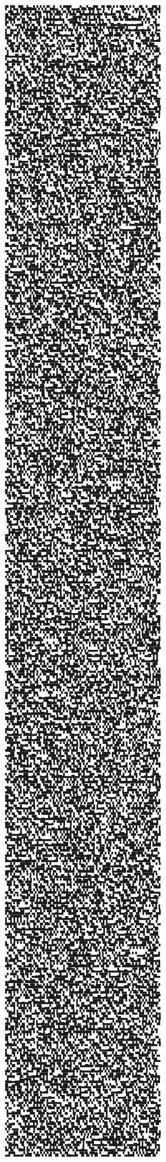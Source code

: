 ▛▐▜▃▜▙▟▅▟▞▞▞▞▚▟▃▝▞▜▛▃▃▞▅▞▅▟▜▃▜▝▛▞▝▝█▞▞▝▄▞▙▝▄▟▜▟▄▜▙▟▞▟▜▞▄▛▇▝▜▜▞▟▉▞▚▜▟▞▜▟▄▟▟▃▙▞▅▃▙▞▜▝▅▃▝▝▐▝▚▝▊▜▝▛▇▟▚▞▅▝▆▃▙▛▐▟▟▟▄▟▄▝▃▟█▜▚▟▐▃▙▜▃▝▃▝█▞▙▜▙▟▅▟▛▞▅▝▚▝▛▝▞▃▄▜▜▞▄▝▊▝▚▟▟▃▃▞▄▝▜▛▇▃▆▟▄▞▟▟▅▝▅▃▅▃▄▃▃▃▄▟▝▝▃▜▄▞▚▃▞▞▛▟▟▟▊▟▝▟▆▝▐▃▛▞▅▞▟▝▝▟▇▝▛▟▞▝▛▛▇▜▛▟▄▃▟▃▄▃▙▝▐▃▙▟▚▟▚▝▉▟█▃▜▟▄▝▟▜▙▃▄▃▙▝▟▞▟▝▜▜▞▝▄▟▊▟▇▞▚▞▄▝█▝▉▝▟▞▆▜▄▝▐▝▅▝▚▜▚▝▃▞▚▞▝▃▚▞▅▃▜▛▐▝▚▜▜▃▛▝▞▃▅▞▃▝▅▃▝▝▄▟▊▟▃▟▝▟▛▃▛▟▜▞▅▞▚▞▆▃▅▝▞▞▃▃▆▝█▜▞▝▜▝█▟▚▜▅▃▙▝▛▝▊▝▇▝▜▟▇▃▚▝▊▟▚▝▛▟▞▃▝▛▐▞▄▞▜▝▝▝▇▝▊▝▃▝▟▟▐▟▇▝▉▟▟▟█▝▝▃▝▞▞▝▞▟▊▟▃▃▆▃▆▃▞▞▚▞▟▜▛▞▝▝▆▞▃▃▟▝▞▝▉▜▙▝▃▟▐▝▝▞▄▃▚▟▟▜▄▞▛▝▃▞▚▃▆▟▃▜▅▝▛▝▉▟▊▃▆▟▇▟▝▃▚▃▅▟▆▃▃▝▄▜▛▜▝▟▟▜▄▝▅▜▚▞▜▃▆▜▜▃▛▝▚▝▄▝▉▟▄▝▟▟▇▜▙▟▟▛▇▜▅▝▉▟▆▟█▟▛▟▚▜▜▃▙▝▜▞▝▝▅▜▝▟▆▞▚▞▄▝▃▝▊▟▚▛▐▜▅▜▃▜▚▞▃▟▝▛▇▜▜▞▜▃▛▞▃▞▙▟▟▜▟▜▅▝▞▝▄▞▜▝▐▝▐▝▛▜▄▝▄▃▞▜▅▃▆▝█▜▙▝▇▟▟▃▃▝▇▃▜▜▞▞▞▝▅▝▇▝▛▜▃▛▐▟▊▝▇▜▅▞▚▟▛▞▅▝▊▞▟▃▙▟▝▃▞▝▅▜▙▃▅▞▚▃▞▃▚▝▉▞▄▞▞▜▄▝▄▟▇▟▄▟▃▞▙▟▊▝▉▟▛▝▃▞▄▜▃▜▟▝▜▜▙▃▝▟█▞▚▟▉▜▜▞▟▝▅▜▃▜▄▝▟▟▞▟▛▞▅▝▚▜▙▜▞▜▟▟█▜▛▜▜▟▇▞▙▃▚▝▟▝▊▝▝▃▙▝▉▞▆▟▊▃▅▞▚▝▞▜▛▃▃▟▜▝▜▟▄▝▝▟▞▃▚▜▙▟▆▞▆▞▃▝▉▜▛▜▄▟▚▟▛▝▊▃▛▃▄▟▅▝▟▜▃▟▐▃▞▞▅▛▇▃▛▜▜▝▐▟▆▟▞▞▄▃▙▟▅▜▄▝▃▃▅▟▇▃▟▞▜▞▛▞▆▝▇▞▚▟▃▝▅▟█▜▅▃▚▝▉▝▊▝▝▟▇▞▄▃▆▝▜▟▇▞▄▞▃▟▅▝▇▜▜▛▇▞▃▝▊▟▃▃▄▞▆▝▇▜▅▝▆▞▙▃▆▜▟▜▛▜▄▝▐▃▙▛▇▛▐▜▙▞▄▞▙▝▃▜▛▟▛▜▄▃▙▃▃▞▚▝▇▟▛▜▞▟▝▟▆▟▇▞▜▜▄▜▞▛▐▝▅▝▄▛▐▟▃▜▙▞▟▃▃▞▟▟▃▝▐▝▉▞▜▃▝▃▄▝▛▃▟▝▆▃▅▝▞▛▇▝█▛▐▞▆▞▙▟▛▟▅▃▚▝▇▝▃▝▉▜▙▟▇▝▃▜▞▜▚▜▅▟▞▟▅▝▝▝▛▟▅▛▇▞▛▝▃▃▚▝▆▃▟▞▝▝▜▟▜▝▞▜▚▛▇▞▃▞▅▝▆▞▆▃▞▃▞▝▟▟▊▞▜▃▅▃▄▝▆▟▄▃▃▟▇▟▅▞▚▞▜▛▐▃▄▟▚▝▃▟▉▜▙▞▃▜▙▃▄▟▅▟▇▟▆▟▅▃▛▜▄▞▆▟▞▜▝▝▐▞▄▝▆▜▚▞▞▟▜▟▉▜▜▝▛▜▚▃▄▟▅▃▟▟▛▞▅▞▞▝▃▜▚▟▐▟▐▞▆▃▞▝▜▞▟▟▜▝█▜▙▞▙▜▜▟▆▟▚▞▄▟▇▟▞▟▆▟▉▝▊▞▝▝▊▃▙▃▝▃▞▟▞▜▄▝▊▞▟▞▅▟▝▝▅▝▆▟▜▛▇▃▅▝▅▜▞▝▆▝▞▟▟▃▙▃▚▟▅▞▄▜▝▟▜▟▇▟▐▟▄▟▐▞▙▝▜▟▝▞▃▜▜▟▛▃▝▜▜▝▃▜▄▟▟▞▆▜▅▟▇▟▆▃▅▃▚▞▞▃▝▟▟▜▙▞▚▟▝▝▊▝▚▝▊▞▜▝▝▝▄▃▃▜▟▛▇▟▇▞▙▞▟▞▅▟▊▜▞▜▅▝▚▜▝▞▞▃▝▟▃▝▝▟▊▟▆▞▟▟▆▜▝▝▉▃▙▛▇▝▅▃▙▝▇▞▚▃▜▟▊▞▅▝▇▟▚▝▟▃▙▟▇▝▟▝▆▞▝▜▅▝▛▃▄▟▆▞▛▟▆▃▞▟▄▜▛▟▞▝▚▃▙▝▝▝▉▝▜▟▃▟▟▞▜▟▛▝▞▟▛▟▞▞▃▟▚▞▚▟▐▟▄▟▊▝▐▝▝▃▝▞▅▃▛▞▛▝▊▝▉▞▅▛▇▃▙▃▝▞▄▝█▟▟▃▚▃▙▃▜▃▅▃▝▟▐▟▉▃▜▟▐▞▛▜▞▝▞▞▟▜▛▃▟▝▚▟▜▝▉▃▞▞▄▞▆▃▅▜▅▃▝▟▜▜▄▃▝▜▄▛▇▝▞▟▞▟▅▃▜▛▇▜▙▃▜▟▆▝▆▝▝▝▛▝▊▃▝▞▄▟▄▞▆▃▜▞▞▝█▟▅▟▉▞▄▃▙▟▄▟▚▜▅▟▜▟█▃▞▜▞▞▛▟█▜▙▃▅▞▙▝▛▟▟▜▟▟▃▜▄▝▝▞▛▝▇▛▇▞▃▃▅▟▚▛▇▝▞▝▇▝█▟▝▟▃▃▃▜▟▜▃▝▞▜▜▟▄▜▄▝▐▟▆▜▟▃▚▜▞▜▝▛▇▜▜▟▝▝▄▝▝▜▚▛▐▜▛▝▜▞▟▟▝▝▆▜▛▞▟▝▊▝▜▞▝▜▄▜▚▃▞▃▄▟▝▃▚▞▄▟▞▟▟▟▅▝█▞▝▞▙▞▝▃▙▝▝▞▆▞▝▃▟▝▅▞▟▝▊▞▆▝▊▃▝▟▜▝▄▝▆▜▞▜▅▟▉▜▝▜▅▃▜▝▉▟▆▟▟▛▇▟▞▝▛▞▙▝▜▝▛▃▚▃▙▜▞▃▚▛▐▝▊▟▅▃▙▝▚▃▞▟▐▟▛▝▉▜▟▞▝▟▐▜▚▟▟▝▉▜▚▞▝▃▚▝▅▃▟▜▙▃▅▝█▝▃▃▞▜▙▟▊▞▝▜▚▜▚▝▅▛▐▝█▟▉▜▚▜▅▟▜▟▇▝▉▃▞▟▆▞▛▟▅▃▙▟▟▟█▟▞▛▐▟▜▟▛▝▚▃▛▜▟▜▅▜▝▜▚▃▅▟▇▟█▟▅▝▚▝▊▜▟▛▐▜▙▞▞▟▝▛▐▝▉▞▆▝▞▜▃▝▊▝▊▜▟▃▜▞▞▝▚▃▃▃▃▟▆▝▟▞▟▟▚▃▄▞▃▞▜▃▚▟▜▞▆▞▝▟▐▞▜▟▄▟▞▝▞▝▟▃▟▃▚▟▚▜▞▟▜▝█▟█▞▃▃▛▟▐▝▐▟▉▞▝▟▆▝▅▟█▃▝▝▆▝▝▞▝▝▐▞▝▃▆▞▅▞▜▜▃▟▅▝▆▝▝▟▆▞▆▜▛▃▝▟▇▃▅▃▜▟▟▃▅▃▜▝▟▝▚▃▟▃▆▜▄▟▜▞▄▝▜▟▉▟▝▃▝▝▚▟▃▟▉▜▃▜▝▟▛▜▃▝▄▞▅▜▜▝▃▝▜▝▛▜▜▟▚▝▜▟▄▟▚▜▟▃▃▟▄▟▛▝▅▝▜▜▃▛▇▝▆▟▚▜▚▟▉▝▇▟▃▃▚▟▟▟▟▝▟▝▐▞▙▞▝▝▝▞▜▞▞▟▆▝█▟▜▝▊▝▃▝▊▝▐▟▄▟▟▞▆▜▄▃▞▝▛▝▞▞▄▃▟▝▝▃▜▞▃▟▚▜▅▟▟▃▛▜▟▝▚▞▛▞▙▟▞▟▆▝▐▜▟▃▆▃▜▟▛▝▃▜▙▞▟▝▊▟▇▟▐▟▚▝▇▟▃▞▛▝▃▞▞▞▟▝▆▟█▝▟▞▅▞▅▝▃▟▉▛▐▃▟▝▝▝▉▟▚▃▃▃▅▝▜▜▜▜▟▃▆▞▄▟▝▝▉▞▄▜▄▟▛▟▃▞▆▝▐▃▝▝▉▟▟▛▐▟▟▜▃▜▃▝▇▃▞▜▛▛▇▝█▝▃▝▊▞▟▝▐▟▉▜▙▝▆▞▞▃▙▟▊▞▆▜▃▜▄▃▚▞▚▃▚▞▃▞▄▃▙▜▅▝▊▞▜▝▟▟▇▜▛▟▐▃▟▃▄▟▃▟▆▜▄▞▜▜▞▟▇▝▆▝▇▝▝▟▟▞▆▜▚▞▝▟▇▞▞▛▇▟▄▝▄▟▄▜▅▃▙▞▆▃▄▝▅▜▙▝▊▝▟▃▜▞▅▟▊▛▇▟▅▟▊▟▅▝▞▜▞▞▅▝▐▟▆▟▄▞▅▜▝▞▆▃▜▝▅▟▟▟▆▝▆▃▞▝▚▃▆▃▄▝▉▃▛▟█▃▅▝▉▟▉▜▝▜▄▃▝▃▙▝█▛▐▝▃▟▐▟█▜▃▃▟▝▃▟▊▟▅▞▜▜▙▟▄▞▄▝▉▛▐▟▚▛▐▝▊▃▄▞▆▞▚▝▃▝▆▟▃▟▄▞▜▞▛▃▝▝▉▛▇▃▞▟▄▜▝▟▊▃▞▝▐▜▙▝▝▜▝▟▊▞▟▟█▜▞▃▞▟▅▟▊▝▃▜▞▞▝▟▉▟▊▞▟▝▝▜▛▝█▜▄▟▚▝█▜▅▃▃▜▃▝▄▝▇▝▄▞▟▜▅▃▙▟▃▝▞▞▞▞▅▜▟▃▟▞▜▟▛▝▝▃▆▟▛▝▄▟▉▝▃▞▛▟▇▞▙▟▃▝▜▟▜▝▉▝▇▜▙▞▝▟▇▜▙▃▞▃▆▃▃▜▅▞▝▞▝▃▅▞▅▃▛▟▜▟▊▜▃▝▞▜▃▜▟▝▝▃▆▜▜▝▜▝▇▟▞▟█▟▆▞▅▟▛▛▐▞▚▝▃▟▃▝▛▟█▜▟▝▅▃▄▟▆▝▆▝▐▜▟▃▄▞▝▟▟▝▇▃▃▟▄▜▃▞▜▛▇▝▛▜▞▞▄▞▅▜▜▝▄▞▞▜▞▜▟▃▃▜▅▝▟▝▐▝▝▜▝▟▟▃▝▝▇▝▝▜▅▜▟▜▛▝▝▜▄▃▅▟▄▞▄▟▉▜▟▟▉▜▟▝▛▝▛▜▝▜▅▞▃▟▅▟▉▝▛▝▝▟▉▟▟▝█▞▟▃▚▝▜▟▄▝▆▜▙▞▚▝▆▟▄▃▜▟▜▟▅▞▙▃▛▝▛▜▝▃▞▞▄▝▃▞▛▜▚▝▝▝▛▝▄▝▊▃▄▃▃▝▛▝▝▃▙▟▆▟▚▞▄▟▅▟▝▞▅▝▆▃▅▃▜▝▅▞▙▞▞▝▐▜▚▟▐▃▃▟▅▃▚▃▆▝▃▃▅▟▚▟▐▜▞▝▝▝▅▜▙▟▉▃▅▜▟▝▉▟▟▝▞▝▄▜▛▟▇▟▇▜▟▃▚▟▐▟▚▃▞▝▟▟▝▟▛▝▅▃▛▜▚▟▞▜▄▃▆▝█▃▅▟▆▞▜▝▃▃▝▝▆▞▅▟▞▜▅▃▝▟▇▃▃▝▃▜▃▝▊▝▞▞▅▃▚▜▙▞▄▃▆▟▃▜▃▜▃▜▃▟▊▜▜▞▆▜▞▃▃▜▄▞▃▜▅▝▛▝▐▛▇▃▄▞▆▟▃▝▇▝▐▟▉▃▆▝▝▝▉▛▇▃▝▃▙▝▟▝▃▃▝▝▛▜▅▝█▟█▞▙▝▚▟▅▜▛▞▟▝▜▃▃▃▛▞▄▜▟▟▟▝▟▜▛▝▐▝█▟▃▜▃▞▜▞▜▟▊▟▛▃▅▝▉▝▛▜▃▞▄▞▚▟▃▛▐▝▜▝▜▝▉▜▝▟▐▝▃▟█▟▟▟▇▟▚▞▃▜▟▛▐▟▄▝▐▃▜▃▃▃▝▟▐▟▆▜▃▟▐▜▟▞▛▜▃▜▟▟▞▞▅▃▚▝▆▜▚▃▝▜▟▞▅▟▇▜▄▜▃▝▞▟▟▃▆▝▛▝▐▃▞▜▛▜▃▟▝▟▉▜▜▜▅▛▇▟▅▛▇▟▊▃▄▟▉▃▛▟▅▜▟▝▚▜▛▟▇▞▞▃▆▛▐▝▅▜▛▟▞▞▟▝▜▛▇▜▜▜▄▟▝▝▃▝▝▝█▝▇▜▄▃▆▟█▟▉▃▙▞▃▟▜▝▇▟▐▟▚▝▄▜▝▞▝▃▄▞▙▟▇▛▐▞▝▝▆▝▇▃▙▜▚▜▃▜▙▞▟▟▝▞▜▟▊▝▟▞▄▜▅▟▃▛▐▞▆▝▇▞▞▝▇▜▄▃▚▞▜▜▝▃▙▞▆▟▃▞▄▟▅▃▅▝▛▜▅▞▝▟▐▝▛▟▐▃▞▞▚▃▛▛▐▜▄▜▚▝▅▞▞▞▄▜▃▞▚▜▚▟▛▟▚▜▃▞▞▜▚▝▐▃▙▜▟▃▆▞▅▃▛▜▚▟▆▞▅▞▚▞▚▜▄▟▆▞▅▃▞▞▟▃▃▟▇▝▝▝▜▜▙▝▞▝▇▃▛▟▐▃▅▝█▝▛▝▉▝▃▝█▝▛▜▜▜▟▜▛▞▜▝▛▟▐▃▆▟▜▝▞▞▄▝▟▟▜▝▜▜▝▟▟▞▝▜▄▃▃▟▝▛▇▞▄▃▞▃▙▝▞▃▆▟▉▝▟▝▛▜▜▟▇▃▄▜▝▟▃▃▝▞▅▃▆▝▟▝█▛▇▜▃▟▞▃▜▞▚▞▆▝▜▞▞▟▝▃▜▝▇▟▚▝▃▝▉▜▞▝▉▟▅▜▝▞▞▝▞▜▟▃▆▟▟▟▐▜▟▛▐▝▊▝▃▃▝▜▙▞▆▜▃▟█▟▉▜▝▛▐▟▉▜▟▝▝▝▞▝▄▞▚▃▛▃▚▃▞▞▟▞▝▟▚▝▚▞▟▝▆▝█▝▃▃▅▞▟▃▙▃▜▛▇▃▛▟▊▝▆▟█▝▄▝▆▟▐▃▆▝█▞▃▝▃▜▝▟▜▜▛▟▜▟▅▝▟▝▄▝▅▟▚▝▅▝▚▃▃▞▄▟▐▞▃▜▄▃▞▃▃▜▜▜▃▃▆▃▅▝▅▞▆▝▟▞▜▝▅▜▜▜▄▟▛▝▛▜▝▜▞▟▜▞▛▜▄▝▝▜▜▟▐▝▃▟█▃▚▞▃▝▊▝▊▃▚▃▙▟▇▞▙▛▐▜▜▟▐▝▛▝▆▞▅▟▉▃▞▟▇▟▚▟▝▟▜▟▆▝▉▃▞▝▊▞▛▃▛▝▛▟█▟▜▃▞▜▄▞▛▜▜▟▆▃▟▞▚▞▞▃▅▞▆▟▞▝▛▞▝▃▆▝▃▝▐▞▞▞▛▝▜▝▚▝▄▟▚▟▉▞▜▟▜▞▄▃▞▝▜▜▛▞▞▞▅▜▃▃▝▝▛▜▅▟█▜▟▟▇▟▞▟▃▝▛▝▝▟▐▜▙▟▝▃▅▟▄▜▜▟▊▟▛▝▛▟▉▛▐▝▊▃▛▝▆▟▝▟▐▞▅▟▝▟▅▝▅▞▛▟▊▜▛▟▆▃▝▟▞▞▚▃▞▟▝▟▟▜▙▝█▟▞▟▊▝▝▟▃▞▄▟▅▟▊▟█▟█▟▅▟▐▜▄▜▅▃▄▜▃▞▙▞▜▝▝▞▝▟▛▛▐▜▜▝▝▟▜▃▞▟▝▟▉▟▃▝█▟▞▜▚▃▚▟▊▞▃▟▞▛▐▞▙▟▆▞▟▃▙▟▛▃▝▝█▞▝▟▟▃▞▜▙▝▚▞▟▃▛▝▝▜▞▝▆▞▝▝▝▝▟▝▝▃▚▟▊▝█▞▟▜▜▜▅▞▜▟▚▟▝▝▐▞▆▜▅▃▝▃▛▃▅▃▅▟▆▞▅▟▅▜▄▝▝▝▟▜▄▞▃▝▟▟▅▝█▝▊▞▄▝▇▃▃▟▐▝▚▃▚▟▜▝▅▝▜▝▆▞▅▝▜▜▟▟▛▟▟▜▃▟▇▜▄▟▜▞▞▃▟▟▜▞▝▝▊▜▚▟▆▃▝▟▇▞▄▝▊▛▐▝▄▃▃▟▉▝▅▃▜▝▜▛▐▞▚▟▟▝█▟▐▝▇▜▟▟▐▟▆▃▚▃▄▟▃▞▞▝▃▜▄▃▆▟▝▞▙▞▙▃▛▝▊▃▄▟▉▞▅▃▃▜▚▞▞▃▝▜▅▟▟▟▆▟▇▝▚▃▄▟▊▟▊▟▇▟▛▃▟▞▟▜▄▞▝▃▝▝▊▃▝▜▙▃▞▜▅▟▊▝▜▜▙▟▉▃▙▃▚▟▐▟▐▝▉▞▝▟▇▝▉▟▛▟▆▝▛▞▜▝▆▃▛▟▇▝▜▛▇▜▞▟▜▃▛▛▐▜▛▜▚▟▃▃▅▞▃▜▚▟▐▞▚▟▛▝▆▞▛▞▄▟▝▞▛▃▝▃▆▝▉▜▝▜▄▛▐▃▃▟▐▝▆▟▉▜▄▟▛▜▚▝▛▝▚▝▃▝█▃▟▝▊▜▚▝▊▝▆▝▃▝▃▞▅▝▉▟▜▜▛▞▄▝▛▟▃▟▄▝▆▜▙▝▆▜▅▝▅▞▆▟▇▟▝▞▄▃▙▞▆▃▆▝▛▝▜▝▄▟▆▞▃▃▙▜▜▜▜▜▃▃▟▝▃▜▝▞▛▃▙▝█▝▊▜▃▃▛▞▚▃▛▛▇▛▐▜▞▟▚▛▐▟▜▟▝▝▄▝▝▟▟▜▚▟▆▝▊▜▅▜▄▃▅▝▃▝▆▟▜▝▟▝█▜▜▟▉▞▞▜▝▃▟▟▝▜▅▝▃▃▛▜▅▝▝▝▉▝▄▝▜▟▄▜▛▜▙▟▆▟▉▜▜▃▆▟▜▜▙▝▊▞▝▞▙▝▇▟▆▝▇▞▆▜▃▟▐▞▝▛▇▃▆▞▚▟▉▃▃▟▞▝▃▜▚▝▟▟█▜▞▞▅▝▇▜▝▟█▃▃▟▝▟▛▞▄▃▝▃▆▟▟▝▅▝▞▝▝▜▄▃▆▟▅▜▙▟▃▟▄▞▅▃▅▟▆▞▆▃▃▟▞▝▆▞▚▝▜▟▜▜▙▜▄▟█▃▟▜▞▟▝▜▚▞▚▝▅▟▟▝▐▝▄▞▜▞▛▃▃▝▜▞▅▝▚▟▞▜▛▃▟▞▙▃▜▟▄▟▅▟▉▃▚▟▄▃▝▟▆▝▇▝█▟▃▝▉▞▜▝▚▝▊▞▅▟▆▟▉▝▞▞▚▝▉▝▃▞▅▝▐▜▅▝▃▝▟▟▆▃▝▃▜▞▝▞▛▃▄▜▄▝▜▜▟▃▜▝▚▜▟▜▜▜▝▜▅▞▆▃▅▟▃▝▟▃▛▃▅▞▞▝▆▝▜▞▅▟▟▟█▜▙▝▄▜▜▞▆▟▆▟▊▝▛▟▅▝▛▜▜▝▛▃▚▝▐▃▙▜▚▟▞▞▛▟▆▝▝▞▄▟▐▟▅▜▞▟▃▛▇▟▅▃▛▝▛▜▝▃▄▝▃▛▇▝▜▝▝▃▞▞▞▞▜▝█▟▛▝▇▃▆▟▊▝▉▃▙▝▉▃▆▟▐▞▃▜▄▟▟▃▟▟▃▝▃▃▜▞▞▟▟▜▜▜▃▃▆▟▚▝▞▝▐▟▆▜▃▝▟▃▆▃▚▞▅▝▆▃▙▜▜▝▝▜▅▞▙▞▆▞▃▟▛▝▛▟▊▟▃▝▐▟▟▃▅▃▚▜▚▝▜▃▚▟▇▃▝▝▛▛▐▟▚▟▅▞▜▝▅▃▜▜▞▝█▟▛▃▆▞▚▃▄▃▞▞▞▟▚▜▜▜▞▟▝▝▉▞▚▝▝▞▛▜▙▝▟▟▞▜▞▝▉▟▟▝▐▟▅▛▐▃▛▞▅▜▜▃▚▞▛▟▆▝▚▜▚▟▚▝▜▝▊▟▟▞▜▞▚▝▛▟▃▃▄▟▅▃▚▝▚▞▄▝▇▝▜▝▃▃▃▟▄▜▚▟▚▃▝▟▞▝▃▝▄▟▊▟▊▃▟▟▞▛▐▝▆▞▚▜▞▝▊▃▞▜▞▃▚▞▛▃▞▟▐▞▚▜▟▟▉▝▅▝▛▃▚▟▃▜▝▝▉▝▉▞▞▝▉▟▐▃▙▜▙▝▜▟▚▝▊▝▛▜▅▟▃▃▆▜▅▟▝▃▛▃▃▞▛▝▞▃▟▜▟▞▄▞▃▜▅▛▇▞▞▝▝▟▚▟▅▟▛▝▄▃▅▛▇▃▆▟▝▃▛▞▆▟▅▟▇▃▙▝▞▝▊▞▆▝▐▟▜▟█▝▚▝█▛▐▟▉▜▟▃▙▞▟▜▜▟▞▝▛▜▃▛▇▜▜▞▆▞▝▝▃▜▄▃▄▝▇▃▅▃▄▞▞▟▐▜▜▟▇▜▟▟▉▟▝▟▊▝▆▟▚▃▆▟▇▞▄▃▅▟▟▜▝▃▟▞▟▃▝▜▄▃▚▟▚▟▞▞▟▞▝▟▐▟▐▛▇▟▐▞▅▃▚▟▜▞▄▝▝▞▚▟▜▞▝▟▆▃▛▟▛▟▆▜▄▜▟▝▊▟▊▛▐▝▅▝▐▟▐▟▊▜▜▝▜▃▄▝▊▝▚▟▇▟▇▞▝▝▝▝▇▝█▃▜▝▞▜▄▞▟▃▆▃▙▞▝▞▃▜▄▞▚▜▟▞▛▜▅▃▟▟▚▟▛▟█▜▟▞▃▟▅▝▄▝▄▞▛▜▅▜▞▞▚▝▐▝▛▞▄▜▚▜▚▝▇▃▜▞▝▟█▞▅▟▉▟▟▝▆▛▇▟▝▝▄▞▙▃▙▞▄▟▝▃▟▃▟▜▞▞▞▃▃▃▚▟▊▝▅▝▜▝▇▝█▜▃▃▞▟▉▜▛▞▃▃▛▟▅▜▙▃▆▜▛▞▚▃▅▃▟▜▅▜▚▞▃▜▅▃▅▟▃▞▙▟▆▝▛▝▄▟▅▝▝▃▅▜▜▟▃▟▇▟▊▞▝▃▛▟▃▝█▟▟▝▟▝▞▝▅▜▟▝▆▃▃▟▚▃▚▜▃▟▚▝▚▝▞▞▅▃▃▟▟▝▛▞▞▝▆▝▆▜▅▞▟▞▃▜▚▟▅▜▙▟▇▞▚▞▝▞▙▝▝▜▜▝█▟▛▞▝▃▙▞▄▝▊▟▛▃▄▝▞▟▉▜▚▟▚▝▆▟▆▟▝▝█▜▄▜▅▃▚▟▚▃▞▃▟▝▇▃▚▃▆▃▛▝▄▞▃▝▜▝▞▟▐▜▙▝█▜▟▜▟▝▞▝▚▞▜▜▝▟▝▜▛▟▟▟▚▃▆▟▝▟▞▝▅▟▅▞▛▟▅▟▊▝▇▟▐▟▇▞▙▝▇▃▄▟▚▝▟▝▄▟▚▃▟▜▙▜▟▝▛▞▃▞▙▃▙▟▄▜▙▞▜▜▚▟▞▝▜▞▚▜▝▟▐▜▚▞▚▃▝▟▅▟█▟▆▝▛▜▛▜▙▝▚▃▙▟▜▃▜▟▛▝▛▃▅▛▐▟▐▞▞▜▜▃▃▞▅▟▅▟▞▃▛▟▇▟█▃▆▜▄▝▝▝▅▞▝▝▞▃▚▞▄▟▛▟▜▃▜▜▙▟▚▞▆▞▅▟▟▝█▝▝▃▛▜▞▟▊▝▟▞▝▟▛▃▞▝▄▃▄▟▄▟▝▃▞▝▆▟▆▞▜▝▚▝▆▝▄▟▃▃▛▜▛▝▃▛▐▟▛▝▉▃▅▃▟▞▛▃▟▜▅▟▅▃▞▜▅▟▞▜▚▝▝▃▙▟▃▝▄▟▝▟▊▞▞▃▚▟▅▜▛▝▜▞▛▜▃▟▅▝▉▃▞▛▇▝▜▃▛▞▙▞▜▟▜▟▜▞▙▃▟▝▝▞▚▟▚▝▅▞▜▟▝▟▝▟▆▟▞▃▃▞▃▝▝▃▅▝▚▝▄▟▄▟▟▟▅▟▃▝▜▜▞▝▐▟█▝▛▟▜▜▜▜▜▜▅▝▊▃▛▟▇▟█▝▝▜▜▝▊▃▆▟▉▜▛▞▙▞▝▞▝▜▟▝▜▟▅▟▊▟▚▜▛▟▆▟▝▟▉▝▅▟▆▞▟▝▜▞▚▝▐▃▚▟▟▝▝▞▙▟▇▜▛▝▜▟▚▃▅▟▆▃▄▝▄▞▄▃▆▃▆▃▅▞▞▝▛▞▜▟▊▝▐▞▅▞▄▟▟▟▊▝▟▟▄▞▄▝▞▝▉▞▝▞▜▞▞▞▆▜▙▟█▞▅▝▟▟▇▝▟▞▝▞▟▞▙▃▃▞▄▟▞▜▝▝▛▞▟▃▚▃▟▟▃▜▅▟▃▞▛▜▙▟▇▃▄▝▝▜▄▃▞▞▞▝▇▃▛▝▆▛▐▃▞▝▝▜▞▃▚▜▟▝▃▝▟▛▇▞▛▝▃▟▟▃▟▛▐▟▄▞▟▃▄▞▃▜▃▜▃▝▃▝▅▞▜▃▅▜▞▟▞▝▚▞▛▃▛▝▝▝▃▃▝▜▛▜▚▃▄▜▝▝▉▝▉▟▛▃▝▝▟▞▙▟▐▟▚▃▟▃▚▝▜▃▞▟▛▟▐▝▐▞▆▟▜▝▆▃▙▟█▟▝▜▙▃▄▜▃▃▜▜▟▜▜▟▚▟▞▟▟▝▊▛▐▝▊▞▟▝▞▝█▟▄▃▜▞▟▜▞▟▅▝▞▞▃▟▊▝█▜▛▃▅▞▝▝▝▟█▞▟▃▜▃▚▝▊▜▝▟▄▟▐▟█▛▐▜▞▃▙▞▃▟▇▝▃▟▟▜▜▝▟▜▚▜▟▜▝▜▝▜▃▞▄▜▜▞▅▟▊▜▚▞▙▝▊▝▚▟▜▃▅▟▝▝▟▝▝▃▙▞▜▟▝▜▜▞▆▝▜▜▅▟▟▝▆▞▝▜▜▝▝▟▚▜▄▜▄▜▝▞▄▃▜▟▚▞▟▞▜▜▃▟▝▞▛▝▄▟▞▞▝▜▝▜▟▞▄▟▅▃▞▟▛▟▞▞▜▜▜▞▃▝▇▟▛▟▜▃▝▜▙▝▞▟▛▜▅▝▞▟▝▞▚▟▇▛▐▞▚▜▞▃▅▟█▃▟▞▚▃▟▝▇▟▅▟▃▃▅▃▛▟▄▟▛▃▆▟▃▟▞▞▛▟▃▟▄▜▝▃▟▃▟▜▙▜▚▟▛▞▟▜▅▟▊▝▉▟▅▝▟▟▚▝▞▟▚▝█▃▙▟▅▝█▟▃▞▟▜▄▟▄▟▇▟▅▞▅▟▐▜▄▃▝▞▙▝▜▞▜▟▊▝▇▟▟▞▄▞▝▝▟▟▞▝▇▟▄▝▅▜▅▞▞▜▚▃▝▃▛▝▞▝▝▟▝▜▟▟█▞▝▟▐▟▚▃▞▞▙▟▇▞▅▟▚▟█▜▟▝▞▜▃▞▛▜▞▃▙▜▅▛▐▃▛▜▜▞▚▟▐▃▄▛▇▝▜▃▚▞▃▝▞▟▇▜▙▝▟▝▟▝▄▞▟▟▅▜▜▝▞▝▉▝▚▃▃▞▚▝▛▝▆▝▛▞▟▜▛▞▜▜▛▝▃▟▄▜▜▝▄▞▃▝▐▞▞▞▙▟█▞▛▞▞▃▟▝▆▟▚▃▚▝▟▝▝▃▞▃▚▞▃▟█▜▟▜▅▞▙▟▃▃▅▜▝▃▟▃▙▝▜▞▚▝▃▝▉▟▇▟▛▟▐▃▄▝▟▟▞▞▚▝▊▟▟▟▄▛▇▟▞▃▛▞▄▝▆▝▞▟▅▝▛▟▇▟▚▝▊▞▛▜▚▝▛▝▄▟▇▃▄▃▛▝▟▞▅▝▝▃▟▞▞▟▆▟▞▝▞▞▅▞▚▃▆▟▃▜▙▃▄▃▙▟▇▟▅▞▛▞▄▞▚▝▅▞▙▞▝▝▞▟▚▛▇▃▙▃▜▝▇▞▝▃▄▟▆▞▅▝▝▞▚▝▆▃▝▜▅▃▞▝▜▜▝▜▝▝▟▝▛▃▙▜▛▃▝▞▟▟▃▝▛▃▆▟▊▞▟▜▙▟▜▜▙▜▚▝▛▞▝▞▆▛▐▃▅▃▙▟▅▟▝▟▉▝▇▟█▝▐▃▞▝▉▃▝▞▜▟▞▟▝▃▙▜▛▝▐▝▅▃▃▟▃▞▛▃▜▝▟▝▐▝▊▝▞▟▟▜▟▝▊▟▇▝▃▞▃▝▆▜▄▟▆▟▝▟▞▃▞▝▊▝█▟▜▜▅▟▆▜▜▃▞▃▙▃▃▃▜▞▞▞▟▜▞▛▇▃▟▝▟▝▉▝▟▃▄▛▇▜▛▃▝▃▝▝▟▃▛▟▚▃▃▜▟▝▇▜▃▟▄▞▅▃▅▟▅▟▇▝▆▞▛▝▆▞▆▝▜▃▚▜▝▃▝▝▟▟█▞▞▞▙▟▐▟▆▝▆▜▝▃▙▟▜▛▐▃▆▞▅▞▙▜▟▟▛▟▉▞▜▞▙▟▝▟█▝▉▝▝▜▟▃▝▜▟▟▇▝▛▃▆▟▟▝█▟▄▞▄▝▐▜▚▟▄▞▆▞▆▃▆▟▜▟█▃▄▞▙▃▛▞▝▞▝▟▅▜▝▟▉▜▜▞▅▟▄▞▙▃▅▟▅▃▄▟▄▞▛▟▇▃▃▟▝▃▙▜▅▜▜▜▞▛▐▟▊▝▛▝▞▜▄▛▐▞▜▜▃▃▆▟▚▞▜▃▟▞▃▟█▜▛▟▐▃▆▝▞▃▄▃▝▞▃▝▇▝▆▞▃▃▜▝▚▟▉▃▙▟▃▝▅▃▅▞▙▝▜▃▝▝▄▟▛▟▄▜▚▝▆▜▛▜▟▜▚▞▜▝▇▟▟▝▅▟▟▟█▝▞▟█▛▐▃▆▟▊▟▊▜▃▜▅▟▊▃▝▜▝▟▄▞▃▝▐▝▐▝▉▃▜▞▟▃▆▃▙▝▟▟▃▟▅▃▆▞▙▞▞▝▆▜▚▃▆▃▜▜▞▜▛▜▝▃▚▟▚▝▆▞▟▟▝▝▞▜▅▝█▝▝▝▜▜▝▟▇▟▇▜▃▜▄▃▛▜▙▃▚▟▇▞▚▛▐▜▚▝█▞▛▝▛▝▆▝▛▝▉▝▊▟▅▝▞▟▜▞▜▝▜▝▝▞▟▟▟▟▚▝▐▝▅▃▜▛▐▝█▟▄▝▞▝▊▞▆▟▄▜▞▃▝▟▆▜▞▞▟▞▙▟▟▞▞▟▟▃▞▟▉▞▞▃▞▟█▃▝▝▜▃▄▝▇▝█▞▟▝▛▜▅▃▃▞▆▝▝▝▆▟▚▟▐▃▄▜▅▝▅▜▄▟▛▟▉▞▜▜▚▝▉▜▛▝▟▟▃▝█▝▛▃▃▟▞▜▟▃▆▞▄▃▜▜▛▝▄▝▛▟▟▟▊▟▜▟▟▃▟▞▙▝▜▞▃▝▉▟▉▜▃▝▃▝▊▜▛▜▟▞▜▟▛▝▆▟▟▞▆▝▃▃▄▞▙▟▄▜▙▟▜▟▅▛▇▃▟▞▃▟▄▞▃▞▙▝▃▝▇▞▜▟▆▜▅▞▄▟▝▝▝▟▐▛▇▟▅▟▊▃▞▃▚▟▞▝▛▃▟▃▛▝█▟▛▝▅▝▛▟█▜▛▝▆▜▞▜▃▟▚▞▚▛▐▜▙▞▚▟▞▟▜▜▜▝▜▝▝▟▚▞▙▟▝▟▅▃▆▃▟▜▚▟▊▝▅▞▅▟▇▃▛▝▃▝▊▜▚▜▙▃▃▞▞▜▙▟▟▞▞▟▐▞▜▞▚▞▅▞▄▜▚▝▇▝▛▜▙▃▜▞▙▝▝▟▐▃▃▟▜▜▞▝▃▜▙▃▝▟▃▝▃▞▝▞▙▃▅▃▙▟▟▟▟▃▅▞▛▝▚▝▇▞▟▜▃▝▝▜▛▃▜▜▛▞▝▃▆▟▛▃▚▞▚▜▃▞▆▃▙▝▛▜▟▃▃▜▅▝▜▞▟▞▞▝▛▟▞▜▜▝▆▝▇▜▚▃▟▝▊▜▚▃▃▟▟▃▞▞▜▝▚▟▇▝▜▜▃▃▙▝▜▛▇▛▐▝▞▃▅▟▄▞▄▝▄▟█▃▃▟▄▞▜▞▚▞▚▟▅▞▜▟▄▝▆▟█▝▞▞▙▝▟▝▝▝▅▜▅▟▃▜▜▃▙▞▞▞▄▟█▝▐▜▛▞▅▞▛▝▊▜▅▛▐▜▝▃▟▟▃▟▊▜▚▞▚▝▟▞▚▃▟▝▟▞▞▝▉▟▟▃▛▞▟▜▙▃▅▜▟▜▟▝▊▞▟▞▆▟▝▝▄▃▞▝▝▝▝▝▟▟▛▝▄▝▄▜▃▜▅▞▟▟▝▝▛▃▄▞▚▝▟▟█▟▟▟▆▃▃▟▐▝▃▝▞▟▃▟▛▝▝▃▃▞▅▜▄▟▊▟▆▜▃▝▐▟▚▝▞▝▞▜▃▜▞▃▞▟▉▞▄▞▙▜▃▞▞▟▚▞▃▛▐▞▆▝▇▃▆▝▜▟█▃▄▟▅▝▚▃▜▃▆▞▙▝▜▝▐▞▝▝▚▝▇▟█▟▅▟█▜▃▞▟▜▞▝█▃▜▟▇▟▟▟▄▟▃▜▝▟▝▝▞▃▜▛▇▟▞▟▉▜▛▝▆▞▄▟▞▛▇▞▄▝▐▞▙▃▃▞▆▃▃▃▙▃▅▃▞▛▐▜▞▝▛▞▙▞▝▜▚▝▊▜▝▃▄▟▅▝▇▝▅▟▄▟▝▃▛▞▜▟▇▃▝▝█▛▐▃▃▟▐▜▚▝▇▞▃▟▜▝▆▃▃▟▅▟▇▞▅▟▆▃▜▞▝▃▟▜▜▜▅▟▛▃▄▞▚▝▃▜▚▃▜▃▚▜▙▟▞▝▞▝█▞▆▞▜▃▜▃▟▝▊▝▇▟█▟▆▞▟▟▄▜▝▜▄▜▛▜▚▝▛▞▆▟▇▝▟▟▉▟▃▃▅▛▐▜▅▟▄▜▟▟▞▛▇▜▜▝▞▞▆▝█▃▝▟▄▜▙▟▚▝▐▟▄▟▊▟█▃▟▞▄▟▊▞▆▟▜▃▝▞▆▞▆▃▜▜▟▃▃▟▞▃▞▝█▞▜▃▟▟▐▟█▟▆▝▅▝▊▝▟▞▛▞▚▃▆▃▟▃▟▝▚▟█▝▆▝▇▞▛▜▟▟▛▞▛▃▜▃▄▃▅▜▅▟▆▃▙▞▙▞▝▟▊▝▐▝▃▝▚▟█▜▞▝█▞▆▟▉▝▝▃▜▟▞▞▟▟▄▞▞▝▜▝▟▟▞▟▝▝█▃▄▞▃▟▉▟▜▝▉▝▚▛▇▜▃▝▃▞▙▞▙▝▚▝▚▟▉▟▟▝▄▞▛▝▄▝▆▟▐▃▜▝▝▃▙▞▛▟▉▟▐▃▟▃▚▟▟▝▞▝▜▜▜▝▄▞▅▝▊▟▟▜▞▜▃▜▟▝▛▞▚▃▃▜▅▟▛▃▜▜▃▝▃▝▅▟▞▝▛▃▟▜▟▃▅▛▐▟▄▝▚▟▜▃▃▝▆▃▃▝▄▃▞▜▜▝▞▜▟▟▞▝▉▞▄▝▄▟▐▃▟▃▛▟▜▟▅▟▛▝▊▃▝▜▚▟▅▝▚▃▃▞▞▜▚▝▛▝▄▝▐▜▟▞▝▟▉▟▊▛▐▜▝▃▙▝▆▜▛▜▜▃▙▟▞▟▉▜▜▟▜▟▟▃▅▟▟▟▊▃▚▟▃▟▜▞▜▟▚▝▞▃▃▟▐▟▚▜▜▜▝▝▅▟▃▟▚▝▇▟▆▜▞▜▜▜▜▜▝▝▇▞▄▝▞▟▅▜▅▜▙▃▚▞▅▃▛▝▉▝▃▞▄▞▄▃▅▝▆▟▉▜▅▝▞▟▜▝▝▞▃▞▜▃▃▝▐▞▜▞▅▜▃▟▃▟█▟▅▃▝▞▃▞▚▟▅▟▞▝▅▝▚▝▐▃▝▛▇▝▜▝▜▝█▞▃▞▛▃▝▟▆▞▜▃▛▞▚▜▙▞▄▟▟▞▛▟▅▟▃▜▞▝▅▞▅▜▜▃▅▝▞▛▐▞▅▞▞▃▜▞▛▞▄▃▅▞▞▞▜▃▃▟▅▝▃▟▛▞▜▝▚▝▛▟▃▃▙▃▜▝▐▟▜▟▅▞▃▟▄▃▚▜▃▜▞▃▞▜▄▜▞▝▄▜▅▝█▃▞▟▃▟▞▟▆▝▜▟▅▛▐▞▃▟▚▃▙▞▙▟█▞▙▜▝▝▄▜▟▟▞▃▟▃▛▝▟▞▞▜▄▜▃▝▄▝▟▜▙▃▝▜▛▞▚▝▇▝▇▃▝▞▅▝▚▞▟▝▉▝▜▜▙▟▜▝▊▟▜▟▝▃▜▃▅▟▞▟▅▟▉▃▛▝▚▜▃▝▃▜▜▝▊▞▟▃▟▞▄▟▉▝▚▃▛▜▛▟▆▝▉▝▝▟▆▟▟▜▚▃▃▃▆▃▟▞▞▞▅▟▊▟▝▜▞▜▟▛▐▝▝▞▚▟▄▝▜▞▜▃▄▟▟▜▜▝▚▃▆▟▛▃▟▃▝▟▆▝▆▝▝▃▞▟▊▟█▜▚▛▐▟▅▃▜▞▆▟▄▟▄▃▄▟▇▜▜▟▅▝▜▟▄▛▇▝▟▟▄▛▇▟▞▃▚▟▄▟▟▝▝▝▜▝▃▃▞▃▅▜▄▃▛▞▟▟▉▃▆▜▙▝▜▝▛▞▛▝▄▞▛▜▜▟▉▞▙▞▄▃▟▃▚▟▅▜▞▞▅▞▃▜▙▟▛▞▃▝▃▜▟▝▜▞▜▝█▃▜▟▚▟▚▃▟▝▟▜▅▜▙▝▇▝▐▃▅▜▃▝▉▝▇▝▃▃▄▛▐▃▟▝▐▛▇▜▟▃▚▞▛▞▜▟▚▜▝▟▜▞▃▃▄▃▝▞▆▝▜▜▛▜▄▃▞▝▃▟▚▃▆▜▝▃▃▞▙▝█▞▄▃▜▟▄▝▃▝▛▝▃▞▛▟▜▟▟▛▐▃▆▃▃▝▝▃▝▃▚▝▉▞▞▝▅▝▆▝▐▞▃▝▉▛▐▟▆▟▊▞▅▃▝▞▃▝▝▜▞▝▄▟▟▟▞▞▆▟▚▞▅▜▜▃▛▝▄▝▄▃▙▝▝▟▚▃▞▟▞▞▙▞▚▝▛▞▃▃▞▛▐▃▅▟▊▝▝▜▙▝▇▟▚▃▅▞▟▝▄▝▐▞▚▞▟▝▊▃▟▃▜▝▛▟▟▜▙▜▄▝▝▟▆▝▅▟█▝▃▜▝▝▇▜▙▝▞▟▚▞▅▝▟▝▚▃▞▟▐▟▇▛▐▟▄▞▛▟▃▝▚▜▃▟▐▝▟▝▇▟▜▟▞▞▞▃▄▝▄▝▛▞▜▜▝▛▐▟▆▞▆▝▚▞▅▝▊▝▟▝▚▝▞▝▆▝▞▟▆▟▚▞▝▞▚▃▃▞▅▜▛▞▛▃▃▝▇▜▛▜▚▟▇▝▇▞▚▟▟▜▄▛▇▞▃▟▉▜▙▞▞▜▃▜▅▟▚▝▐▜▃▜▝▜▚▟▆▝▃▟█▝▝▜▅▞▄▞▃▜▟▃▛▜▄▜▜▞▝▝▛▞▞▟▇▞▚▟▞▟▜▝▉▝▇▞▆▝▛▝▝▜▜▟▞▟▚▟▚▜▞▃▛▟▉▃▟▞▚▜▟▞▃▞▜▞▚▟▝▝▄▃▄▟▇▟█▟▉▜▙▟▛▞▄▟▃▝▆▟▞▝▆▟▄▝▊▝▇▟▞▝▜▟▜▟▛▟▛▃▄▜▟▛▐▝█▜▃▃▙▃▜▟█▟▊▞▃▃▅▟▐▝▇▞▜▃▙▜▞▝▅▟▐▞▞▝▜▞▄▟▟▟▄▜▞▞▚▜▃▟▃▝▇▃▜▞▆▃▄▞▅▃▛▝▊▟▐▜▜▟▄▞▟▃▛▜▃▃▞▟▆▝▟▞▞▞▟▝▅▝▄▜▄▃▙▝▉▜▞▛▇▝▃▃▛▜▛▃▝▃▙▟▝▞▞▟▆▜▞
